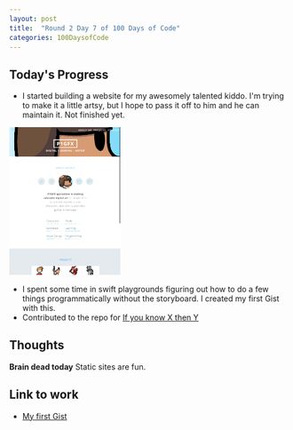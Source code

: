 ```yaml
---
layout: post
title:  "Round 2 Day 7 of 100 Days of Code"
categories: 100DaysofCode
---
```


## Today's Progress
+ I started building a website for my awesomely talented kiddo. I'm trying to make it a little artsy, but I hope to pass it off to him and he can maintain it. Not finished yet. 

<img src="/images/pigfxshot.png" width="200px"/>

+ I spent some time in swift playgrounds figuring out how to do a few things programmatically without the storyboard. I created my first Gist with this.
+ Contributed to the repo for [If you know X then Y](https://github.com/GersonLazaro/learn-x-if-you-know-y) 

## Thoughts  
**Brain dead today** Static sites are fun. 

## Link to work
+ [My first Gist](https://gist.github.com/monkeywithacupcake/394c2ade2e28bbc97528e1e791cc3068)
